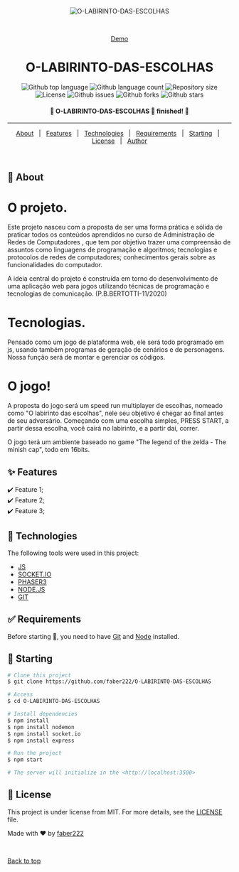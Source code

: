 <div align="center" id="top"> 
  <img src="./.github/app.gif" alt="O-LABIRINTO-DAS-ESCOLHAS" />

  &#xa0;

  <a href="https://O-LABIRINTO-DAS-ESCOLHAS.netlify.app">Demo</a> 
</div>

<h1 align="center">O-LABIRINTO-DAS-ESCOLHAS</h1>

<p align="center">
  <img alt="Github top language" src="https://img.shields.io/github/languages/top/faber222/O-LABIRINTO-DAS-ESCOLHAS?color=56BEB8">

  <img alt="Github language count" src="https://img.shields.io/github/languages/count/faber222/O-LABIRINTO-DAS-ESCOLHAS?color=56BEB8">

  <img alt="Repository size" src="https://img.shields.io/github/repo-size/faber222/O-LABIRINTO-DAS-ESCOLHAS?color=56BEB8">

  <img alt="License" src="https://img.shields.io/github/license/faber222/O-LABIRINTO-DAS-ESCOLHAS?color=56BEB8">

  <img alt="Github issues" src="https://img.shields.io/github/issues/faber222/O-LABIRINTO-DAS-ESCOLHAS?color=56BEB8" >

  <img alt="Github forks" src="https://img.shields.io/github/forks/faber222/O-LABIRINTO-DAS-ESCOLHAS?color=56BEB8" >

  <img alt="Github stars" src="https://img.shields.io/github/stars/faber222/O-LABIRINTO-DAS-ESCOLHAS?color=56BEB8" >
</p>

<!-- Status -->

<h4 align="center"> 
	🚧  O-LABIRINTO-DAS-ESCOLHAS 🚀 finished!  🚧
</h4> 

<hr> 

<p align="center">
  <a href="#dart-about">About</a> &#xa0; | &#xa0; 
  <a href="#sparkles-features">Features</a> &#xa0; | &#xa0;
  <a href="#rocket-technologies">Technologies</a> &#xa0; | &#xa0;
  <a href="#white_check_mark-requirements">Requirements</a> &#xa0; | &#xa0;
  <a href="#checkered_flag-starting">Starting</a> &#xa0; | &#xa0;
  <a href="#memo-license">License</a> &#xa0; | &#xa0;
  <a href="https://github.com/faber222" target="_blank">Author</a>
</p>

<br>

## :dart: About ##

<h1>O projeto.</h1>
<p>Este projeto nasceu com a proposta de ser uma forma prática e sólida de praticar todos os conteúdos aprendidos no curso de Administração de Redes de Computadores , que tem por objetivo trazer uma compreensão de assuntos como linguagens de programação e algoritmos; tecnologias e protocolos de redes de computadores; conhecimentos gerais sobre as funcionalidades do computador.</p>

<p>A ideia central do projeto é construída em torno do desenvolvimento de uma aplicação web para jogos utilizando técnicas de programação e tecnologias de comunicação. (P.B.BERTOTTI-11/2020)</p>

<h1>Tecnologias.</h1>
<p>Pensado como um jogo de plataforma web, ele será todo programado em js, usando também programas de geração de cenários e de personagens. Nossa função será de montar e gerenciar os códigos.</p>

<h1>O jogo!</h1>
<p>A proposta do jogo será um speed run multiplayer de escolhas, nomeado como "O labirinto das escolhas", nele seu objetivo é chegar ao final antes de seu adversário. Começando com uma escolha simples, PRESS START, a partir dessa escolha, você cairá no labirinto, e a partir daí, correr. </p>

<p>O jogo terá um ambiente baseado no game "The legend of the zelda - The minish cap", todo em 16bits.</p>

## :sparkles: Features ##

:heavy_check_mark: Feature 1;\
:heavy_check_mark: Feature 2;\
:heavy_check_mark: Feature 3;

## :rocket: Technologies ##

The following tools were used in this project:

- [JS](https://www.javascript.com/)
- [SOCKET.IO](https://phaser.io/phaser3)
- [PHASER3](https://phaser.io/phaser3)
- [NODE.JS](https://nodejs.org/en/)
- [GIT](https://git-scm.com/)

## :white_check_mark: Requirements ##

Before starting :checkered_flag:, you need to have [Git](https://git-scm.com) and [Node](https://nodejs.org/en/) installed.

## :checkered_flag: Starting ##

```bash
# Clone this project
$ git clone https://github.com/faber222/O-LABIRINTO-DAS-ESCOLHAS

# Access
$ cd O-LABIRINTO-DAS-ESCOLHAS

# Install dependencies
$ npm install 
$ npm install nodemon
$ npm install socket.io
$ npm install express

# Run the project
$ npm start

# The server will initialize in the <http://localhost:3500>
```

## :memo: License ##

This project is under license from MIT. For more details, see the [LICENSE](LICENSE.md) file.


Made with :heart: by <a href="https://github.com/faber222" target="_blank">faber222</a>

&#xa0;

<a href="#top">Back to top</a>
